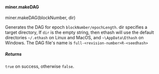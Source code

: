 
#### miner.makeDAG

miner.makeDAG(blockNumber, dir)

Generates the DAG for epoch `blockNumber/epochLength`. dir specifies a target directory,
If `dir` is the empty string, then ethash will use the default directories `~/.ethash` on Linux and MacOS, and `~\AppData\Ethash` on Windows. The DAG file's name is `full-<revision-number>R-<seedhash>`

##### Returns

`true` on success, otherwise `false`.
